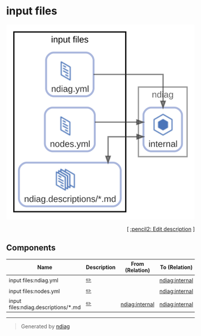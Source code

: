 # input files

![view](node-input_files.svg)



<p align="right">
  [ <a href="../ndiag.descriptions.ja/_node-input_files.md">:pencil2: Edit description</a> ]
</p>

## Components

| Name | Description | From (Relation) | To (Relation) |
| --- | --- | --- | --- |
| input files:ndiag.yml |  <a href="../ndiag.descriptions.ja/_component-input_files_ndiag.yml.md">:pencil2:</a> |  | [ndiag:internal](node-ndiag.md) |
| input files:nodes.yml |  <a href="../ndiag.descriptions.ja/_component-input_files_nodes.yml.md">:pencil2:</a> |  | [ndiag:internal](node-ndiag.md) |
| input files:ndiag.descriptions/*.md |  <a href="../ndiag.descriptions.ja/_component-input_files_ndiag.descriptions__.md.md">:pencil2:</a> | [ndiag:internal](node-ndiag.md) | [ndiag:internal](node-ndiag.md) |


---

> Generated by [ndiag](https://github.com/k1LoW/ndiag)
